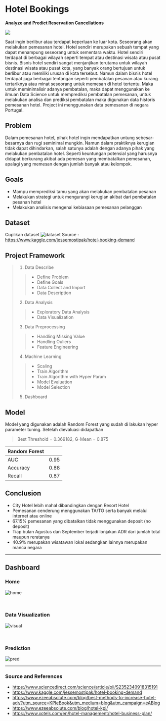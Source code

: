 # Hotel Bookings
**Analyze and Predict Reservation Cancellations**

![](https://media-cdn.tripadvisor.com/media/photo-o/04/ca/14/23/epic-sana-algarve-hotel.jpg)

Saat ingin berlibur atau terdapat keperluan ke luar kota. Seseorang akan melakukan pemesanan hotel. Hotel sendiri merupakan sebuah tempat yang dapat menampung seseorang untuk sementara waktu. Hotel sendiri terdapat di berbagai wilayah seperti tempat atau destinasi wisata atau pusat bisnis.    Bisnis hotel sendiri sangat menjanjikan terutama untuk wilayah destinasi wisata atau pusat kota, yang 
banyak orang bertujuan untuk berlibur atau memiliki urusan di kota tersebut. Namun dalam bisnis hotel terdapat 
juga berbagai tentangan seperti pembatalan pesanan atau kurang tertariknya atau minat seseorang untuk memesan di hotel tertentu.
Maka untuk meminimalisir adanya pembatalan, maka dapat menggunakan ke ilmuan Data Science untuk memprediksi pembatalan pemesanan,
untuk melakukan analisa dan prediksi pembatalan maka digunakan data historis pemesanan hotel. Project ini menggunakan data pemesanan
di negara Portugal.
<br>

## Problem
Dalam pemesanan hotel, pihak hotel ingin mendapatkan untung sebesar-besarnya dan rugi 
seminimal mungkin. Namun dalam praktiknya kerugian tidak dapat dihindarkan, salah satunya 
adalah dengan adanya pihak yang melakukan pembatalan hotel. Seperti keuntungan potensial yang 
harusnya didapat berkurang akibat ada pemesan yang membatalkan pemesanan, apalagi yang memesan dengan 
jumlah banyak atau kelompok.

## Goals
- Mampu memprediksi tamu yang akan melakukan pembatalan pesanan
- Melakukan strategi untuk mengurangi kerugian akibat dari pembatalan pesanan hotel
- Melakukan analisis mengenai kebiasaan pemesanan pelanggan

## Dataset
Cuplikan dataset
![dataset](https://i.ibb.co/RD7ZtZP/dataset.jpg)
Source : https://www.kaggle.com/jessemostipak/hotel-booking-demand

## Project Framework
> 1. Data Describe
>> - Define Problem
>> - Define Goals
>> - Data Collect and Import
>> - Data Description
> 2. Data Analysis
>> - Exploratory Data Analysis
>> - Data Visualization
> 3. Data Preprocessing
>> - Handling Missing Value
>> - Handling Ouliers
>> - Feature Engineering
> 4. Machine Learning
>> - Scaling
>> - Train Algorithm
>> - Train Algorithm with Hyper Param
>> - Model Evaluation
>> - Model Selection
> 5. Dashboard

## Model
Model yang digunakan adalah Random Forest yang sudah di lakukan hyper parameter tuning. Setelah dievaluasi didapatkan
> Best Threshold = 0.369182, G-Mean = 0.875

| Random Forest |  |
| --- | --- |
| AUC | 0.95 |
| Accuracy | 0.88 |
| Recall | 0.87 |

## Conclusion
- City Hotel lebih mahal dibandingkan dengan Resort Hotel
- Pemesanan cenderung menggunakan TA/TO serta banyak melalui internet atau online
- 67.15% pemesanan yang dibatalkan tidak menggunakan deposit (no deposit)
- Tiap bulan Agustus dan September terjadi lonjakan ADR dari jumlah total maupun reratanya
- 40.9% merupakan wisatawan lokal sedangkan lainnya merupakan manca negara
<hr>

## Dashboard

### Home
![home](https://i.ibb.co/kxQCJL5/home.jpg)

<br>

### Data Visualization
![visual](https://i.ibb.co/vP0MSdT/visual.jpg)

<br>

### Prediction
![pred](https://i.ibb.co/xGkKfWg/pred.jpg)

<hr>

### Source and References
- https://www.sciencedirect.com/science/article/pii/S2352340918315191
- https://www.kaggle.com/jessemostipak/hotel-booking-demand
- https://www.ezeeabsolute.com/blog/best-methods-to-increase-hotel-adr/?utm_source=KPIeBook&utm_medium=blog&utm_campaign=eABlog
- https://www.ezeeabsolute.com/blog/hotel-kpi/
- https://www.xotels.com/en/hotel-management/hotel-business-plan/


